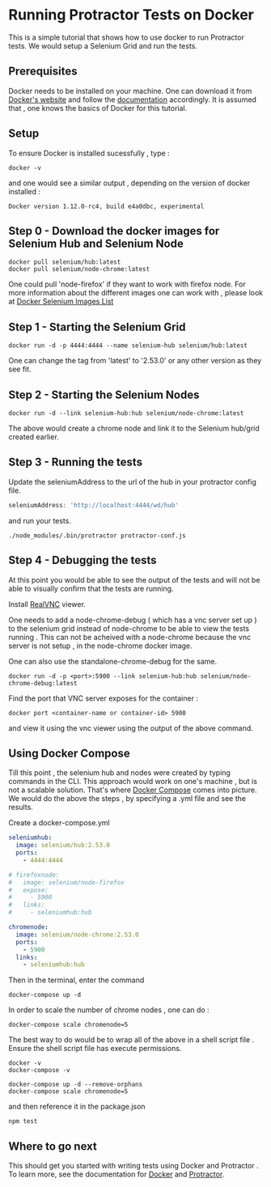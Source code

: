 Running Protractor Tests on  Docker
========================================

This is a simple tutorial that shows how to use docker to run Protractor tests. We would setup a Selenium Grid and run the tests.

Prerequisites
-------------
Docker needs to be installed on your machine. One can download it from [Docker's website](https://www.docker.com) and follow the [documentation](https://docs.docker.com/) accordingly.
It is assumed that , one knows the basics of Docker for this tutorial.

Setup
-----------
To ensure Docker is installed sucessfully , type :
``` shell
docker -v
```
and one  would see a similar output , depending on the version of docker installed :
``` shell
Docker version 1.12.0-rc4, build e4a0dbc, experimental
``` 

Step 0 - Download the docker images for Selenium Hub and Selenium Node
-----------------------------------------------------------------------------

``` shell
docker pull selenium/hub:latest
docker pull selenium/node-chrome:latest
```
One could pull 'node-firefox' if they want to work with firefox node. 
For more information about the different images one can work with , please look at [Docker Selenium Images List](https://github.com/SeleniumHQ/docker-selenium/blob/master/README.md)


Step 1 - Starting the Selenium Grid
-----------------------------------------------------------------------------
``` shell
docker run -d -p 4444:4444 --name selenium-hub selenium/hub:latest
```

One can change the tag from 'latest' to '2.53.0' or any other version as they see fit.

Step 2 - Starting the Selenium Nodes
-----------------------------------------------------------------------------
``` shell
docker run -d --link selenium-hub:hub selenium/node-chrome:latest
```

The above would create a chrome node and link it to the Selenium hub/grid created earlier.

Step 3 - Running the tests
-----------------------------------------------------------------------------

Update the seleniumAddress to the url of the hub in your protractor config file.

``` js
seleniumAddress: 'http://localhost:4444/wd/hub'
```

and run your tests. 

``` shell
./node_modules/.bin/protractor protractor-conf.js
```

Step 4 - Debugging the tests
-----------------------------------------------------------------------------
At this point you would be able to see the output of the tests and  will not be able to visually confirm that the tests are running.

Install [RealVNC](https://www.realvnc.com) viewer.

One needs to add a node-chrome-debug ( which has a vnc server set up )  to the selenium grid instead of node-chrome
to be able to view the tests running . This can not be acheived with a node-chrome because the vnc server is 
not setup , in the node-chrome docker image.

One can also use the standalone-chrome-debug for the same.

``` shell
docker run -d -p <port>:5900 --link selenium-hub:hub selenium/node-chrome-debug:latest
```

Find the port that VNC server exposes for the container :

``` shell
docker port <container-name or container-id> 5900
```

and view it using the vnc viewer using the output of the above command.


Using Docker Compose
---------------------------------------------------------------------------
Till this point , the selenium hub and nodes were created by typing commands in the CLI. This approach would work on one's machine , but is not a scalable solution.
That's where [Docker Compose](https://docs.docker.com/compose/) comes into picture.
We would do the above the steps , by specifying a .yml file and see the results.

Create a docker-compose.yml 

``` yaml
seleniumhub:
  image: selenium/hub:2.53.0
  ports:
    - 4444:4444

# firefoxnode:
#   image: selenium/node-firefox
#   expose:
#     - 5900
#   links:
#     - seleniumhub:hub

chromenode:
  image: selenium/node-chrome:2.53.0
  ports:
    - 5900
  links:
    - seleniumhub:hub
```

Then in the terminal, enter the command

``` shell
docker-compose up -d
```
In order to scale the number of chrome nodes , one can do :

``` shell 
docker-compose scale chromenode=5
```

The best way to do would be to wrap all of the above in a shell script file .
Ensure the shell script file has execute permissions.

``` shell
docker -v
docker-compose -v

docker-compose up -d --remove-orphans
docker-compose scale chromenode=5
```
and then reference it in the package.json

``` shell
npm test
```
Where to go next
----------------

This should get you started with  writing tests using Docker and Protractor . To learn more, see the documentation for [Docker](https://docs.docker.com) and [Protractor](http://www.protractortest.org/#/).